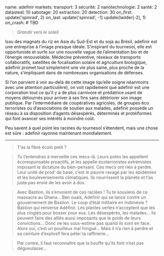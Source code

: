 name: adefinir
markets:
    transport: 3
    sécurité: 2
    nanotechnologie: 2
    santé: 2
datasteal: 10
sabotage: 20
extraction: 20
detection: 30
on_first:
    update('spinrad', 2)
on_last:
    update('spinrad', -1)
    update(ladder[-2], 1)   
on_crash:
    # TBD

> *Grandir vers le soleil*

Issu des magnats du riz en Asie du Sud-Est et du soja au Brésil, adefinir est une entreprise à l’image presque idéale. S’inspirant du tournesol, elle est opportuniste et surfe sur une nouvelle vague de l’alimentation bio et de l’énergie renouvelable. Médecine préventive, réseaux de transports collaboratifs, satellites de focalisation solaire et agriculture biologique, adefinir promet tout simplement une vie plus saine, plus proche de la nature, s’impliquant dans de nombreuses organisations de défenses. 


Si l’on parvient à voir au-delà de cette image (qu’elle soigne néanmoins avec une attention particulière), on voit rapidement que adefinir est une corporation tout ce qu'il y a de plus carnivore et prédatrice usant de moyens détournés pour arriver à ses fins sans détériorer son image publique. Par l’intermédiaire de coopératives agricoles, de groupes éco terroristes ou d’associations de soutien aux malades, adefinir possède un réseau à sa disposition d’agents désespérés, déterminés et protéiformes qui font avancer ses intérêts à moindre coût. 


Peu savent à quel point les racines du tournesol s’étendent, mais une chose est sûre : adefinir rayonne maintenant mondialement.


 ---


> T’as la fibre écolo petit ? 

> Tu t’entendras à merveille ces mecs-là. Leurs potes les appellent écoresponsable proactifs, je les appelle écoterroristes extrémistes imposant la dictature du bien-pensant. Ces mecs ont rien à perdre. Leur unité de prod’ de base, c’est le pauvre ravagé par les épidémies et les bouleversements climatiques. Ils nourrissent la planète et t’as juste pas envie de les avoir à dos. 

> Avec Bastion, ils s’envoient de ces raclées ! Tu te souviens de ce massacre au Ghana… Ben ouais, Adefinir qui se lance contre un gouvernement de Bastion. Le coup d’état militaire en Indonésie ? Bastion qui renverse Adéfinir. Les plantes vertes n’acceptent que les plus cinglés pour bosser pour eux. Les désespérés, les malades… Ils peuvent faire des alliés aussi imposants que le poids de leurs convictions… Donc ne les sous-estime pas quand ils sont en face. Alors oui, c’est un pouilleux mal fringué… Mais il n’a rien à perdre et sa ceinture d’explosif fera péter ta raffinerie…  

> Par contre, il faut reconnaître que la bouffe qu’ils font n’est pas dégueulasse…

